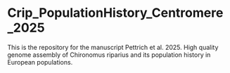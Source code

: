 # Crip_PopulationHistory_Centromere_2025
This is the repository for the manuscript Pettrich et al. 2025. High quality genome assembly of Chironomus riparius and its population history in European populations.
